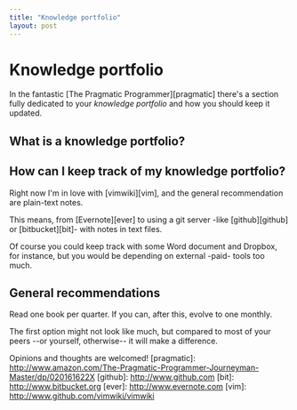 ```yaml
---
title: "Knowledge portfolio"
layout: post
---
```

# Knowledge portfolio
In the fantastic [The Pragmatic Programmer][pragmatic] there's a section fully dedicated to your *knowledge portfolio* and how you should keep it updated.

## What is a knowledge portfolio?

## How can I keep track of my knowledge portfolio?
Right now I'm in love with [vimwiki][vim], and the general recommendation are plain-text notes.

This means, from [Evernote][ever] to using a git server -like [github][github] or [bitbucket][bit]- with notes in text files.

Of course you could keep track with some Word document and Dropbox, for instance, but you would be depending on external -paid- tools too much.
## General recommendations
Read one book per quarter. If you can, after this, evolve to one monthly.

The first option might not look like much, but compared to most of your peers --or yourself, otherwise-- it will make a difference.

Opinions and thoughts are welcomed! 
[pragmatic]: http://www.amazon.com/The-Pragmatic-Programmer-Journeyman-Master/dp/020161622X
[github]: http://www.github.com
[bit]: http://www.bitbucket.org
[ever]: http://www.evernote.com
[vim]: http://www.github.com/vimwiki/vimwiki

